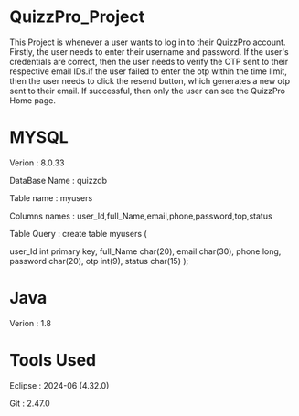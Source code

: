 <h1>QuizzPro_Project</h1> 
<discription>
This Project is whenever a user wants to log in to their QuizzPro account. Firstly, the user needs to enter their username and password. If the user's credentials are correct, then the user needs to verify the OTP sent to their respective email IDs.if the user failed to enter the otp within the time limit, then the user needs to click the resend button, which generates a new otp sent to their email. If successful, then only the user can see the QuizzPro Home page.</discription>


<h1>MYSQL</h1>
<p>Verion : 8.0.33</p>
<p>DataBase Name : quizzdb </p>
<P>Table name : myusers </P>
<p>Columns names : user_Id,full_Name,email,phone,password,top,status</p>
<p>Table Query : 
create table myusers (
	
user_Id int primary key,
full_Name char(20),
email char(30),
phone long,
password char(20),
otp int(9),
status char(15)
);
</p>

<h1>Java </h1>
<p>Verion : 1.8 </p>

<h1>Tools Used</h1>
<p>Eclipse : 2024-06 (4.32.0)</p>
<P>Git :  2.47.0</P>


